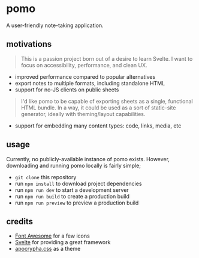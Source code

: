 # pomo

A user-friendly note-taking application.

## motivations

> This is a passion project born out of a desire to learn Svelte. I want to focus on accessibility, performance, and
> clean UX.

- improved performance compared to popular alternatives
- export notes to multiple formats, including standalone HTML
- support for no-JS clients on public sheets

> I'd like pomo to be capable of exporting sheets as a single, functional HTML bundle. In a way, it could be used as a
> sort of static-site generator, ideally with theming/layout capabilities.

- support for embedding many content types: code, links, media, etc

## usage

Currently, no publicly-available instance of pomo exists.
However, downloading and running pomo locally is fairly simple;

- `git clone` this repository
- run `npm install` to download project dependencies
- run `npm run dev` to start a development server
- run `npm run build` to create a production build
- run `npm run preview` to preview a production build

## credits

- [Font Awesome](https://fontawesome.com/) for a few icons
- [Svelte](https://svelte.dev/) for providing a great framework
- [apocrypha.css](https://apocrypha.snows.world/) as a theme